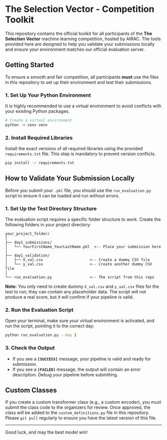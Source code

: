 # The Selection Vector - Competition Toolkit

This repository contains the official toolkit for all participants of the **The Selection Vector** machine learning competition, hosted by AIRAC. The tools provided here are designed to help you validate your submissions locally and ensure your environment matches our official evaluation server.

## Getting Started

To ensure a smooth and fair competition, all participants **must** use the files in this repository to set up their environment and test their submissions.



### 1. Set Up Your Python Environment

It is highly recommended to use a virtual environment to avoid conflicts with your existing Python packages.

```bash
# Create a virtual environment
python -m venv venv
```

### 2. Install Required Libraries

Install the exact versions of all required libraries using the provided `requirements.txt` file. This step is mandatory to prevent version conflicts.

```bash
pip install -r requirements.txt
```

## How to Validate Your Submission Locally

Before you submit your `.pkl` file, you should use the `run_evaluation.py` script to ensure it can be loaded and run without errors.

### 1. Set Up the Test Directory Structure

The evaluation script requires a specific folder structure to work. Create the following folders in your project directory:

```
your_project_folder/
│
├── day1_submissions/
│   └── YourFirstName_YourLastName.pkl  <-- Place your submission here
│
├── day1_validation/
│   ├── X_val.csv                     <-- Create a dummy CSV file
│   └── y_val.csv                     <-- Create another dummy CSV file
│
└── run_evaluation.py                 <-- The script from this repo
```

**Note:** You only need to create dummy `X_val.csv` and `y_val.csv` files for the test to run; they can contain any placeholder data. The script will not produce a real score, but it will confirm if your pipeline is valid.

### 2. Run the Evaluation Script

Open your terminal, make sure your virtual environment is activated, and run the script, pointing it to the correct day:

```bash
python run_evaluation.py --day 1
```

### 3. Check the Output

* If you see a **`[SUCCESS]`** message, your pipeline is valid and ready for submission.
* If you see a **`[FAILED]`** message, the output will contain an error description. Debug your pipeline before submitting.

## Custom Classes

If you create a custom transformer class (e.g., a custom encoder), you must submit the class code to the organizers for review. Once approved, the class will be added to the `custom_definitions.py` file in this repository. Please `git pull` regularly to ensure you have the latest version of this file.

---
Good luck, and may the best model win!
